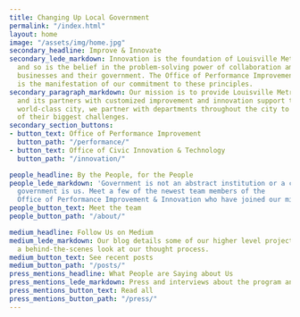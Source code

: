 ```yaml
---
title: Changing Up Local Government
permalink: "/index.html"
layout: home
image: "/assets/img/home.jpg"
secondary_headline: Improve & Innovate
secondary_lede_markdown: Innovation is the foundation of Louisville Metro Government,
  and so is the belief in the problem-solving power of collaboration among citizens,
  businesses and their government. The Office of Performance Improvement & Innovation
  is the manifestation of our commitment to these principles.
secondary_paragraph_markdown: Our mission is to provide Louisville Metro Government
  and its partners with customized improvement and innovation support to create a
  world-class city, we partner with departments throughout the city to tackle some
  of their biggest challenges.
secondary_section_buttons:
- button_text: Office of Performance Improvement
  button_path: "/performance/"
- button_text: Office of Civic Innovation & Technology
  button_path: "/innovation/"

people_headline: By the People, for the People
people_lede_markdown: 'Government is not an abstract institution or a concept. Our
  government is us. Meet a few of the newest team members of the
  Office of Performance Improvement & Innovation who have joined our mission.'
people_button_text: Meet the team
people_button_path: "/about/"

medium_headline: Follow Us on Medium
medium_lede_markdown: Our blog details some of our higher level projects, and gives
  a behind-the-scenes look at our thought process.
medium_button_text: See recent posts
medium_button_path: "/posts/"
press_mentions_headline: What People are Saying about Us
press_mentions_lede_markdown: Press and interviews about the program and projects.
press_mentions_button_text: Read all
press_mentions_button_path: "/press/"
---
```

